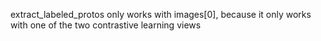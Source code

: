 extract_labeled_protos only works with images[0], because it only works with one of the two contrastive learning views